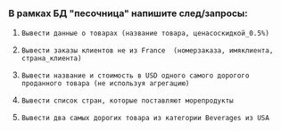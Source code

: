 ### В рамках БД "песочница"  напишите след/запросы:


1. `Вывести данные о товарах (название товара, ценасоскидкой_0.5%)`

2. `Вывести заказы клиентов не из France  (номерзаказа, имяклиента, страна_клиента)`

3. `Вывести название и стоимость в USD одного самого дорогого проданного товара (не используя агрегацию)`

4. `Вывести список стран, которые поставляют морепродукты`

5. `Вывести два самых дорогих товара из категории Beverages из USA`

